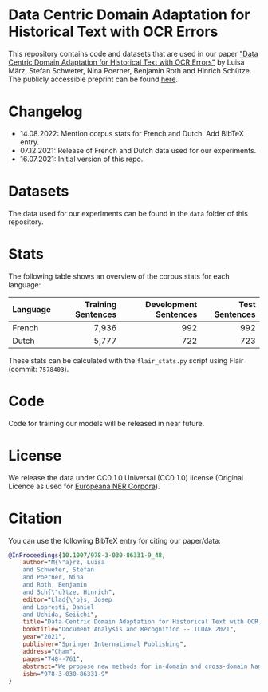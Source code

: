 # Data Centric Domain Adaptation for Historical Text with OCR Errors

This repository contains code and datasets that are used in our paper
["Data Centric Domain Adaptation for Historical Text with OCR Errors"](https://link.springer.com/chapter/10.1007/978-3-030-86331-9_48)
by Luisa März, Stefan Schweter, Nina Poerner, Benjamin Roth and Hinrich Schütze. The publicly accessible preprint can be found
[here](https://arxiv.org/abs/2107.00927).

# Changelog

* 14.08.2022: Mention corpus stats for French and Dutch. Add BibTeX entry.
* 07.12.2021: Release of French and Dutch data used for our experiments.
* 16.07.2021: Initial version of this repo.

# Datasets

The data used for our experiments can be found in the `data` folder of this repository.

# Stats

The following table shows an overview of the corpus stats for each language:

| Language | Training Sentences | Development Sentences | Test Sentences
| -------- | -----------------: | --------------------: | -------------:
| French   | 7,936              | 992                   | 992
| Dutch    | 5,777              | 722                   | 723

These stats can be calculated with the `flair_stats.py` script using Flair (commit: `7578403`).

# Code

Code for training our models will be released in near future.

# License

We release the data under CC0 1.0 Universal (CC0 1.0) license (Original Licence as used for [Europeana NER Corpora](https://github.com/EuropeanaNewspapers/ner-corpora)).

# Citation

You can use the following BibTeX entry for citing our paper/data:

```bibtex
@InProceedings{10.1007/978-3-030-86331-9_48,
    author="M{\"a}rz, Luisa
    and Schweter, Stefan
    and Poerner, Nina
    and Roth, Benjamin
    and Sch{\"u}tze, Hinrich",
    editor="Llad{\'o}s, Josep
    and Lopresti, Daniel
    and Uchida, Seiichi",
    title="Data Centric Domain Adaptation for Historical Text with OCR Errors",
    booktitle="Document Analysis and Recognition -- ICDAR 2021",
    year="2021",
    publisher="Springer International Publishing",
    address="Cham",
    pages="748--761",
    abstract="We propose new methods for in-domain and cross-domain Named Entity Recognition (NER) on historical data for Dutch and French. For the cross-domain case, we address domain shift by integrating unsupervised in-domain data via contextualized string embeddings; and OCR errors by injecting synthetic OCR errors into the source domain and address data centric domain adaptation. We propose a general approach to imitate OCR errors in arbitrary input data. Our cross-domain as well as our in-domain results outperform several strong baselines and establish state-of-the-art results. We publish preprocessed versions of the French and Dutch Europeana NER corpora.",
    isbn="978-3-030-86331-9"
}
```